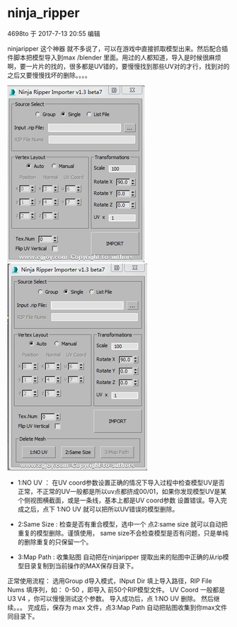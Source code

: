 # ninja_ripper


4698to 于 2017-7-13 20:55 编辑


ninjaripper 这个神器 就不多说了，可以在游戏中直接抓取模型出来。然后配合插件脚本把模型导入到max /blender 里面。用过的人都知道，导入是时候很麻烦啊，要一片片的找的，很多都是UV错的，要慢慢找到那些UV对的才行，找到对的之后又要慢慢找坏的删除。。。。

![image](https://github.com/4698to/ninja_ripper/blob/master/214007g98w8mmhc9m6w6r6.jpg)
![image](https://github.com/4698to/ninja_ripper/blob/master/214441dqiiaouzq496ovnn.jpg)

* 1:NO UV  ：
        在UV coord参数设置正确的情况下导入过程中检查模型UV是否正常，不正常的UV一般都是所以uv点都挤成00/01，如果你发现模型UV是某个侧视图横截面，或是一条线，基本上都是UV coord参数 设置错误。导入完成之后，点下 1:NO UV 就可以把所以UV错误的模型删除。

* 2:Same Size :
        检查是否有重合模型，选中一个 点2:same size 就可以自动把重复的模型删除。谨慎使用， same size不会检查模型是否有问题，只是单纯的删除重复的只保留一个。

* 3:Map Path :
        收集贴图
        自动把在ninjaripper 提取出来的贴图中正确的从rip模型目录复制到当前操作的MAX保存目录下。

正常使用流程：
        选用Group d导入模式，INput Dir 填上导入路径，RIP File Nums 填序列，如： 0-50  ，即导入 前50个RIP模型文件。
        UV Coord 一般都是 U3 V4 ，你可以慢慢测试这个参数。
        导入成功后，点 1:NO UV 删除。
        然后继续。。。
        完成后，保存为 max 文件，点3:Map Path  自动把贴图收集到你max文件同目录下。
